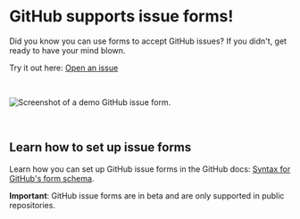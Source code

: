 # GitHub supports issue forms!

Did you know you can use forms to accept GitHub issues? If you didn't, get ready to have your mind blown.

Try it out here: [Open an issue](https://github.com/angeloashmore/github-issue-forms/issues/new?assignees=&labels=&template=demo.yml)

&nbsp;

<img src="https://user-images.githubusercontent.com/8601064/186983227-b1039084-3c67-43e7-a1fc-c7b8870bbb61.png" alt="Screenshot of a demo GitHub issue form." />

&nbsp;

## Learn how to set up issue forms

Learn how you can set up GitHub issue forms in the GitHub docs: [Syntax for GitHub's form schema](https://docs.github.com/en/communities/using-templates-to-encourage-useful-issues-and-pull-requests/syntax-for-githubs-form-schema).

**Important**: GitHub issue forms are in beta and are only supported in public repositories.
